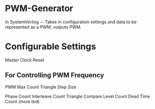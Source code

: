 # PWM-Generator
In SystemVerilog -- Takes in configuration settings and data to be represented as a PWM, outputs PWM. 

# Configurable Settings
Master Clock
Reset
## For Controlling PWM Frequency
PWM Max Count
Triangle Step Size


Phase Count
Interleave Count
Triangle Compare Level Count
Dead Time Count
(more tbd)
